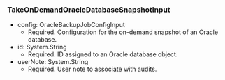 ### TakeOnDemandOracleDatabaseSnapshotInput


- config: OracleBackupJobConfigInput
  - Required. Configuration for the on-demand snapshot of an Oracle database.
- id: System.String
  - Required. ID assigned to an Oracle database object.
- userNote: System.String
  - Required. User note to associate with audits.
